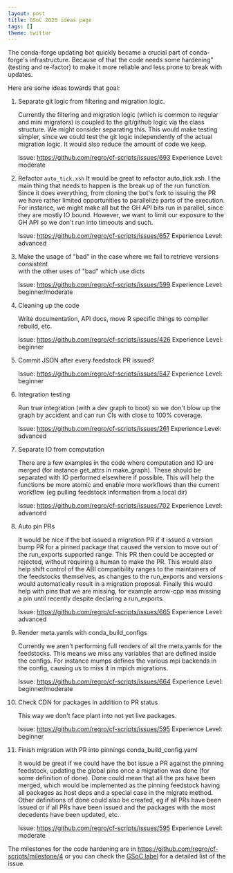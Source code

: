 ```yaml
---
layout: post
title: GSoC 2020 ideas page
tags: []
theme: twitter
---
```


The conda-forge updating bot  quickly became a crucial part of conda-forge's infrastructure. Because of that the code needs some hardening" (testing and re-factor) to make it more reliable and less prone to break with updates.

Here are some ideas towards that goal:

1. Separate git logic from filtering and migration logic.

   Currently the filtering and migration logic (which is common to regular and mini migrators) is coupled to the git/github logic via the class structure. We might consider separating this. This would make testing simpler, since we could test the git logic independently of the actual migration logic. It would also reduce the amount of code we keep.

   Issue: https://github.com/regro/cf-scripts/issues/693
   Experience Level: moderate

2. Refactor `auto_tick.xsh`
   It would be great to refactor auto_tick.xsh. I the main thing that needs to happen is the break up of the run function. Since it does everything, from cloning the bot's fork to issuing the PR we have rather limited opportunities to parallelize parts of the execution. For instance, we might make all but the GH API bits run in parallel, since they are mostly IO bound. However, we want to limit our exposure to the GH API so we don't run into timeouts and such.

   Issue: https://github.com/regro/cf-scripts/issues/657
   Experience Level: advanced

3. Make the usage of "bad" in the case where we fail to retrieve versions consistent  
   with the other uses of "bad" which use dicts
   
   Issue: https://github.com/regro/cf-scripts/issues/599
   Experience Level: beginner/moderate

4. Cleaning up the code

   Write documentation, API docs, move R specific things to compiler rebuild, etc.

   Issue: https://github.com/regro/cf-scripts/issues/426
   Experience Level: beginner

5. Commit JSON after every feedstock PR issued?

   Issue: https://github.com/regro/cf-scripts/issues/547
   Experience Level: beginner

6. Integration testing

   Run true integration (with a dev graph to boot) so we don't blow up the graph by accident and can run CIs with close to 100% coverage.

   Issue: https://github.com/regro/cf-scripts/issues/261
   Experience Level: advanced

7. Separate IO from computation

   There are a few examples in the code where computation and IO are merged (for instance get_attrs in make_graph). These should be separated with IO performed elsewhere if possible. This will help the functions be more atomic and enable more workflows than the current workflow (eg pulling feedstock information from a local dir)

   Issue: https://github.com/regro/cf-scripts/issues/702
   Experience Level: advanced

8. Auto pin PRs

   It would be nice if the bot issued a migration PR if it issued a version bump PR for a pinned package that caused the version to move out of the run_exports supported range. This PR then could be accepted or rejected, without requiring a human to make the PR. This would also help shift control of the ABI compatibility ranges to the maintainers of the feedstocks themselves, as changes to the run_exports and versions would automatically result in a migration proposal. Finally this would help with pins that we are missing, for example arrow-cpp was missing a pin until recently despite declaring a run_exports.

   Issue: https://github.com/regro/cf-scripts/issues/665
   Experience Level: advanced

9. Render meta.yamls with conda_build_configs

   Currently we aren't performing full renders of all the meta.yamls for the feedstocks. This means we miss any variables that are defined inside the configs. For instance mumps defines the various mpi backends in the config, causing us to miss it in mpich migrations.

   Issue: https://github.com/regro/cf-scripts/issues/664
   Experience Level: beginner/moderate

10. Check CDN for packages in addition to PR status

    This way we don't face plant into not yet live packages.

    Issue: https://github.com/regro/cf-scripts/issues/595
    Experience Level: beginner

11. Finish migration with PR into pinnings conda_build_config.yaml

    It would be great if we could have the bot issue a PR against the pinning feedstock, updating the global pins once a migration was done (for some definition of done). Done could mean that all the prs have been merged, which would be implemented as the pinning feedstock having all packages as host deps and a special case in the migrate method. Other definitions of done could also be created, eg if all PRs have been issued or if all PRs have been issued and the packages with the most decedents have been updated, etc.

    Issue: https://github.com/regro/cf-scripts/issues/595
    Experience Level: moderate

The milestones for the code hardening are in https://github.com/regro/cf-scripts/milestone/4 or you can check the [GSoC label](https://github.com/regro/cf-scripts/labels/GSOC) for a detailed list of the issue.